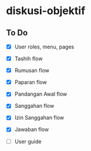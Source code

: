 # diskusi-objektif

## To Do

- [x] User roles, menu, pages

- [x] Tashih flow

- [x] Rumusan flow

- [x] Paparan flow

- [x] Pandangan Awal flow

- [x] Sanggahan flow

- [x] Izin Sanggahan flow

- [x] Jawaban flow

- [ ] User guide
